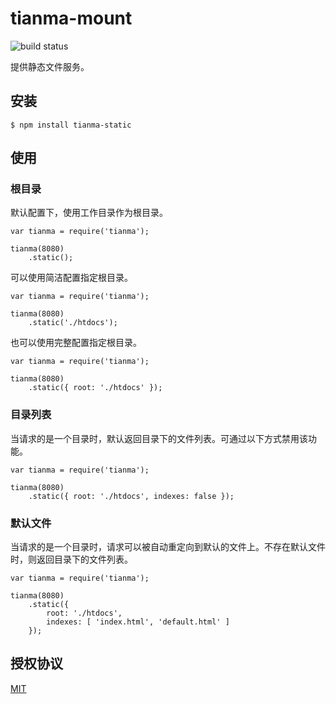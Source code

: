 # tianma-mount

![build status](https://travis-ci.org/tianmajs/tianma-static.svg?branch=master)

提供静态文件服务。

## 安装

    $ npm install tianma-static

## 使用

### 根目录

默认配置下，使用工作目录作为根目录。

    var tianma = require('tianma');

    tianma(8080)
        .static();

可以使用简洁配置指定根目录。

    var tianma = require('tianma');

    tianma(8080)
        .static('./htdocs');

也可以使用完整配置指定根目录。

    var tianma = require('tianma');

    tianma(8080)
        .static({ root: './htdocs' });

### 目录列表

当请求的是一个目录时，默认返回目录下的文件列表。可通过以下方式禁用该功能。

    var tianma = require('tianma');

    tianma(8080)
        .static({ root: './htdocs', indexes: false });

### 默认文件

当请求的是一个目录时，请求可以被自动重定向到默认的文件上。不存在默认文件时，则返回目录下的文件列表。

    var tianma = require('tianma');

    tianma(8080)
        .static({
            root: './htdocs',
            indexes: [ 'index.html', 'default.html' ]
        });

## 授权协议

[MIT](https://github.com/tianmajs/tianmajs.github.io/blob/master/LICENSE)
